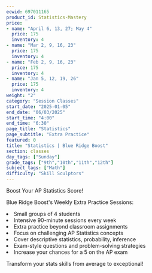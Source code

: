 ```yaml
---
ecwid: 697011165
product_id: Statistics-Mastery
price:
- name: "April 6, 13, 27; May 4"
  price: 175
  inventory: 4
- name: "Mar 2, 9, 16, 23"
  price: 175
  inventory: 4
- name: "Feb 2, 9, 16, 23"
  price: 175
  inventory: 4
- name: "Jan 5, 12, 19, 26"
  price: 175
  inventory: 4
weight: "2"
category: "Session Classes"
start_date: "2025-01-05"
end_date: "06/03/2025"
start_time: "4:00"
end_time: "6:30"
page_title: "Statistics"
page_subtitle: "Extra Practice"
featured: 0
title: "Statistics | Blue Ridge Boost"
section: classes
day_tags: ["Sunday"]
grade_tags: ["9th","10th","11th","12th"]
subject_tags: ["Math"]
difficulty: "Skill Sculptors"
---
```

<p>Boost Your AP Statistics Score!</p><p>Blue Ridge Boost's Weekly Extra Practice Sessions:</p><li> Small groups of 4 students</li><li>Intensive 90-minute sessions every week</li><li>Extra practice beyond classroom assignments</li><li>Focus on challenging AP Statistics concepts</li><li>Cover descriptive statistics, probability, inference</li><li>Exam-style questions and problem-solving strategies</li><li>Increase your chances for a 5 on the AP exam</li><p>Transform your stats skills from average to exceptional!</p>
